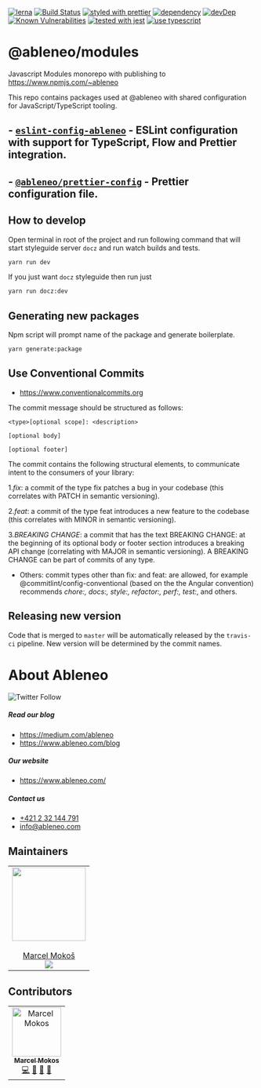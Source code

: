 [![lerna](https://img.shields.io/badge/maintained%20with-lerna-cc00ff.svg)](https://lernajs.io/)
[![Build Status](https://travis-ci.org/ableneo/modules.svg?branch=master)](https://travis-ci.org/ableneo/modules)
[![styled with prettier](https://img.shields.io/badge/styled_with-prettier-ff69b4.svg)](https://github.com/prettier/prettier)
[![dependency](https://david-dm.org/ableneo/modules/status.svg)](https://david-dm.org/ableneo/modules)
[![devDep](https://david-dm.org/ableneo/modules/dev-status.svg)](https://david-dm.org/ableneo/modules?type=dev)
[![Known Vulnerabilities](https://snyk.io/test/github/ableneo/modules/badge.svg)](https://snyk.io/test/github/ableneo/modules)
[![tested with jest](https://img.shields.io/badge/tested_with-jest-99424f.svg)](https://github.com/facebook/jest)
[![use typescript](https://img.shields.io/badge/use-typescript-blue.svg)](https://www.typescriptlang.org/)

# @ableneo/modules

Javascript Modules monorepo with publishing to https://www.npmjs.com/~ableneo

This repo contains packages used at @ableneo with shared configuration for JavaScript/TypeScript tooling.

## - [`eslint-config-ableneo`](./packages/eslint-config-ableneo/) - ESLint configuration with support for TypeScript, Flow and Prettier integration.

## - [`@ableneo/prettier-config`](./packages/prettier-config/) - Prettier configuration file.

## How to develop

Open terminal in root of the project and run following command that will start styleguide server `docz` and run watch builds and tests.

```bash
yarn run dev
```

If you just want `docz` styleguide then run just

```bash
yarn run docz:dev
```

## Generating new packages

Npm script will prompt name of the package and generate boilerplate.

```bash
yarn generate:package
```

## Use Conventional Commits

- https://www.conventionalcommits.org

The commit message should be structured as follows:

```
<type>[optional scope]: <description>

[optional body]

[optional footer]
```

The commit contains the following structural elements, to communicate intent to the consumers of your library:

1._fix_: a commit of the type fix patches a bug in your codebase (this correlates with PATCH in semantic versioning).

2._feat_: a commit of the type feat introduces a new feature to the codebase (this correlates with MINOR in semantic versioning).

3._BREAKING CHANGE_: a commit that has the text BREAKING CHANGE: at the beginning of its optional body or footer section introduces a breaking API change (correlating with MAJOR in semantic versioning). A BREAKING CHANGE can be part of commits of any type.

- Others: commit types other than fix: and feat: are allowed, for example @commitlint/config-conventional (based on the the Angular convention) recommends _chore:, docs:, style:, refactor:, perf:, test:_, and others.

## Releasing new version

Code that is merged to `master` will be automatically released by the `travis-ci` pipeline. New version will be determined by the commit names.

# About Ableneo

![Twitter Follow](https://img.shields.io/twitter/follow/ableneo1.svg?label=Ableneo&style=social)

##### Read our blog

- https://medium.com/ableneo
- https://www.ableneo.com/blog

##### Our website

- https://www.ableneo.com/

##### Contact us

- [+421 2 32 144 791](tel:+421232144791)
- [info@ableneo.com](mailto:info@ableneo.com?subject=Subject%20|%20contact%20from%20github)

## Maintainers

<table>
  <tbody>
    <tr>
      <td align="center">
        <a href="https://github.com/marcelmokos">
          <img width="150" height="150" src="https://github.com/marcelmokos.png?v=3&s=150"/>
          <br></br>
          Marcel Mokoš
        </a>
        <div>
          <a href="https://twitter.com/marcelmokos">
            <img src="https://img.shields.io/twitter/follow/marcelmokos.svg?style=social&label=Follow" />
          </a>
        </div>
      </td>
    </tr>
  </tbody>
</table>

## Contributors

<!-- ALL-CONTRIBUTORS-LIST:START - Do not remove or modify this section -->
<!-- prettier-ignore -->
<table><tr><td align="center"><a href="https://github.com/marcelmokos"><img src="https://avatars2.githubusercontent.com/u/6388074" width="100px;" alt="Marcel Mokos"/><br /><sub><b>Marcel Mokos</b></sub></a><br /><a href="https://github.com/ableneo/modules/commits?author=marcelmokos" title="Code">💻</a> <a href="https://github.com/ableneo/modules/commits?author=marcelmokos" title="Documentation">📖</a> <a href="https://github.com/ableneo/modules/issues?q=author%3Amarcelmokos" title="Bug reports">🐛</a> <a href="#review-marcelmokos" title="Reviewed Pull Requests">👀</a></td></tr></table>

<!-- ALL-CONTRIBUTORS-LIST:END -->
